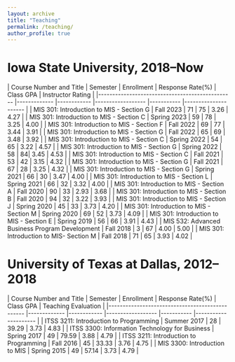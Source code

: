 ```yaml
---
layout: archive
title: "Teaching"
permalink: /teaching/
author_profile: true
---
```


<!-- {% include base_path %}

{% for post in site.teaching reversed %}
  {% include archive-single.html %}
{% endfor %} -->

# Iowa State University, 2018–Now

<!-- 2019 Spring to 2021 spring, only overall course rating, instead of instructor rating, is available. -->
<!-- | MIS 301: Introduction to MIS - Section G | Spring 2022 |  | | | | -->

| Course Number and Title | Semester | Enrollment | Response Rate(%) | Class GPA | Instructor Rating |
|------------------------------------------------ |------------- |------------ |------------------ |-----------
|--------------------- |
| MIS 301: Introduction to MIS - Section G | Fall 2023 | 71 | 75 | 3.26 | 4.27 |
| MIS 301: Introduction to MIS - Section C | Spring 2023 | 59 | 78 | 3.25 | 4.00 |
| MIS 301: Introduction to MIS - Section F | Fall 2022 | 69 | 77 | 3.44 | 3.91 |
| MIS 301: Introduction to MIS - Section G | Fall 2022 | 65 | 69 | 3.48 | 3.92 |
| MIS 301: Introduction to MIS - Section C | Spring 2022 | 54 | 65 | 3.22 | 4.57 |
| MIS 301: Introduction to MIS - Section G | Spring 2022 | 58 | 84| 3.45 | 4.53 |
| MIS 301: Introduction to MIS - Section C | Fall 2021 | 53 | 42 | 3.15 | 4.32 |
| MIS 301: Introduction to MIS - Section G | Fall 2021 | 67 | 28 | 3.25 | 4.32 |
| MIS 301: Introduction to MIS - Section G | Spring 2021 | 66 | 30 | 3.47 | 4.00 |
| MIS 301: Introduction to MIS - Section L | Spring 2021 | 66 | 32 | 3.32 | 4.00 |
| MIS 301: Introduction to MIS - Section A | Fall 2020 | 90 | 33 | 2.93 | 3.68 |
| MIS 301: Introduction to MIS - Section B | Fall 2020 | 94 | 32 | 3.22 | 3.93 |
| MIS 301: Introduction to MIS - Section J | Spring 2020 | 45 | 33 | 3.73 | 4.20 |
| MIS 301: Introduction to MIS - Section M | Spring 2020 | 69 | 52 | 3.73 | 4.09 |
| MIS 301: Introduction to MIS - Section E | Spring 2019 | 56 | 66 | 3.91 | 4.43 |
| MIS 532: Advanced Business Program Development | Fall 2018 | 3 | 67 | 4.00 | 5.00 |
| MIS 301: Introduction to MIS- Section M | Fall 2018 | 71 | 65 | 3.93 | 4.02 |

# University of Texas at Dallas, 2012–2018

| Course Number and Title | Semester | Enrollment | Response Rate(%) | Class GPA | Teaching Evaluation |
|------------------------------------------------ |------------- |------------ |------------------ |-----------
|--------------------- |
| ITSS 3211: Introduction to Programming | Summer 2017 | 28 | 39.29 | 3.73 | 4.83 |
| ITSS 3300: Information Technology for Business | Spring 2017 | 49 | 79.59 | 3.88 | 4.79 |
| ITSS 3211: Introduction to Programming | Fall 2016 | 45 | 33.33 | 3.76 | 4.75 |
| MIS 3300: Introduction to MIS | Spring 2015 | 49 | 57.14 | 3.73 | 4.79 |